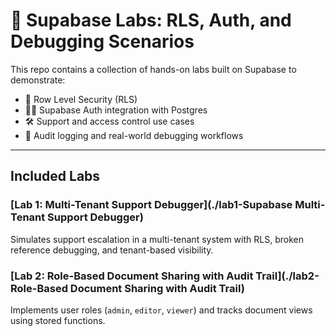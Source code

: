 # 🔬 Supabase Labs: RLS, Auth, and Debugging Scenarios

This repo contains a collection of hands-on labs built on Supabase to demonstrate:
- 🔐 Row Level Security (RLS)
- 🧑‍💻 Supabase Auth integration with Postgres
- 🛠️ Support and access control use cases
- 📝 Audit logging and real-world debugging workflows

---

## Included Labs

### [Lab 1: Multi-Tenant Support Debugger](./lab1-Supabase Multi-Tenant Support Debugger)
Simulates support escalation in a multi-tenant system with RLS, broken reference debugging, and tenant-based visibility.

### [Lab 2: Role-Based Document Sharing with Audit Trail](./lab2-Role-Based Document Sharing with Audit Trail)
Implements user roles (`admin`, `editor`, `viewer`) and tracks document views using stored functions.

